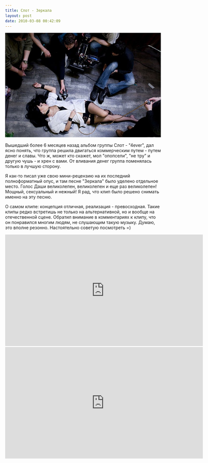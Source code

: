 ```yaml
---
title: Слот - Зеркала
layout: post
date: 2010-03-08 00:42:09
---
```


![Кадр из клипа группы Слот на песню "Зеркала"](/static/2010-03-08/slot/nattfodd-dead-nookie.jpg)

Вышедший более 6 месяцев назад альбом группы Слот - "4ever", дал ясно понять, что группа решила двигаться коммерческим путем - путем денег и славы. Что ж, может кто скажет, мол "опопсели", "не тру" и другую чушь - и хрен с вами. От вливания денег группа поменялась только в лучшую сторону.

Я как-то писал уже свою мини-рецензию на их последний полноформатный опус, и там песне "Зеркала" было уделено отдельное место. Голос Даши великолепен, великолепен и еще раз великолепен! Мощный, сексуальный и нежный! Я рад, что клип было решено снимать именно на эту песню.

О самом клипе: концепция отличная, реализация - превосходная. Такие клипы редко встретишь не только на альтернативной, но и вообще на отечественной сцене. Обратил внимание в комментариях к клипу, что он понравился многим людям, не слушающим такую музыку. Думаю, это вполне резонно. Настоятельно советую посмотреть =)

<iframe width="640" height="360" src="https://www.youtube.com/embed/-teNPtwq7h4" frameborder="0" allow="accelerometer; autoplay; encrypted-media; gyroscope; picture-in-picture" allowfullscreen></iframe>

<iframe width="640" height="360" src="https://www.youtube.com/embed/CZFMCEz0orI" frameborder="0" allow="accelerometer; autoplay; encrypted-media; gyroscope; picture-in-picture" allowfullscreen></iframe>
